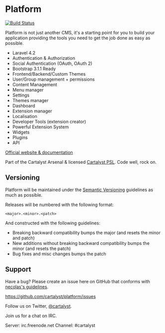 # Platform

[![Build Status](http://ci.cartalyst.com/build-status/svg/13)](http://ci.cartalyst.com/build-status/view/13)

Platform is not just another CMS, it's a starting point for you to build your application providing the tools you need to get the job done as easy as possible.

- Laravel 4.2
- Authentication & Authorization
- Social Authentication (OAuth, OAuth 2)
- Bootstrap 3.1.1 Ready
- Frontend/Backend/Custom Themes
- User/Group management + permissions
- Content Management
- Menu manager
- Settings
- Themes manager
- Dashboard
- Extension manager
- Localisation
- Developer Tools (extension creator)
- Powerful Extension System
- Widgets
- Plugins
- API

[Official website & documentation](http://cartalyst.com/manual/platform)

Part of the Cartalyst Arsenal & licensed [Cartalyst PSL](license.txt). Code well, rock on.

## Versioning

Platform will be maintained under the [Semantic Versioning](http://semver.org/) guidelines as much as possible.

Releases will be numbered with the following format:

`<major>.<minor>.<patch>`

And constructed with the following guidelines:

* Breaking backward compatibility bumps the major (and resets the minor and patch)
* New additions without breaking backward compatibility bumps the minor (and resets the patch)
* Bug fixes and misc changes bumps the patch

## Support

Have a bug? Please create an issue here on GitHub that conforms with [necolas's guidelines](https://github.com/necolas/issue-guidelines).

https://github.com/cartalyst/platform/issues

Follow us on Twitter, [@cartalyst](http://twitter.com/cartalyst).

Join us for a chat on IRC.

Server: irc.freenode.net
Channel: #cartalyst
